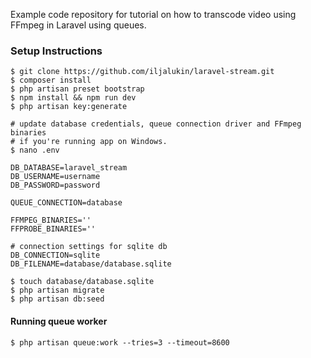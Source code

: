 Example code repository for tutorial on how to transcode video using FFmpeg in Laravel using queues. 

### Setup Instructions
```
$ git clone https://github.com/iljalukin/laravel-stream.git
$ composer install
$ php artisan preset bootstrap
$ npm install && npm run dev
$ php artisan key:generate

# update database credentials, queue connection driver and FFmpeg binaries
# if you're running app on Windows.
$ nano .env

DB_DATABASE=laravel_stream
DB_USERNAME=username
DB_PASSWORD=password

QUEUE_CONNECTION=database

FFMPEG_BINARIES=''
FFPROBE_BINARIES=''

# connection settings for sqlite db
DB_CONNECTION=sqlite
DB_FILENAME=database/database.sqlite

$ touch database/database.sqlite
$ php artisan migrate
$ php artisan db:seed
```


#### Running queue worker
```
$ php artisan queue:work --tries=3 --timeout=8600
```
